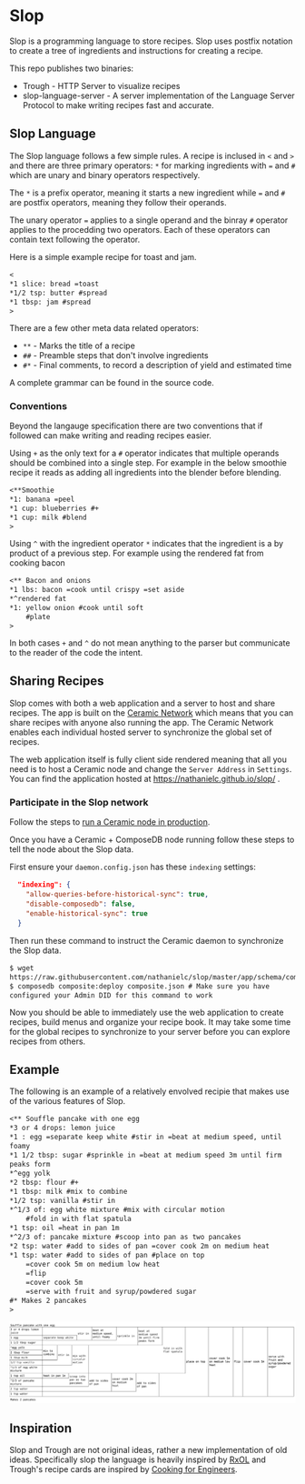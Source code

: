 # Slop

Slop is a programming language to store recipes.
Slop uses postfix notation to create a tree of ingredients and instructions for creating a recipe.

This repo publishes two binaries:

* Trough - HTTP Server to visualize recipes
* slop-language-server - A server implementation of the Language Server Protocol to make writing recipes fast and accurate.

## Slop Language

The Slop language follows a few simple rules.
A recipe is inclused in `<` and `>` and there are three primary operators: `*` for marking ingredients with `=` and `#` which are unary and binary operators respectively.

The `*` is a prefix operator, meaning it starts a new ingredient while `=` and `#` are postfix operators, meaning they follow their operands.

The unary operator `=` applies to a single operand and the binray `#` operator applies to the procedding two operators.
Each of these operators can contain text following the operator.

Here is a simple example recipe for toast and jam.

    <
    *1 slice: bread =toast
    *1/2 tsp: butter #spread
    *1 tbsp: jam #spread
    >

There are a few other meta data related operators:

* `**` - Marks the title of a recipe
* `##` - Preamble steps that don't involve ingredients
* `#*` - Final comments, to record a description of yield and estimated time

A complete grammar can be found in the source code.


### Conventions

Beyond the langauge specification there are two conventions that if followed can make writing and reading recipes easier.

Using `+` as the only text for a `#` operator indicates that multiple operands should be combined into a single step.
For example in the below smoothie recipe it reads as adding all ingredients into the blender before blending.

    <**Smoothie
    *1: banana =peel
    *1 cup: blueberries #+
    *1 cup: milk #blend
    >


Using `^` with the ingredient operator `*` indicates that the ingredient is a by product of a previous step.
For example using the rendered fat from cooking bacon

    <** Bacon and onions
    *1 lbs: bacon =cook until crispy =set aside
    *^rendered fat
    *1: yellow onion #cook until soft
        #plate
    >

In both cases `+` and `^` do not mean anything to the parser but communicate to the reader of the code the intent.

## Sharing Recipes

Slop comes with both a web application and a server to host and share recipes.
The app is built on the [Ceramic Network](https://ceramic.network/) which means that you can share recipes with anyone also running the app.
The Ceramic Network enables each individual hosted server to synchronize the global set of recipes.

The web application itself is fully client side rendered meaning that all you need is to host a Ceramic node and change the `Server Address` in `Settings`.
You can find the application hosted at https://nathanielc.github.io/slop/ .

### Participate in the Slop network

Follow the steps to [run a Ceramic node in production](https://developers.ceramic.network/run/nodes/nodes/).

Once you have a Ceramic + ComposeDB node running follow these steps to tell the node about the Slop data.

First ensure your `daemon.config.json` has these `indexing` settings:

```json
  "indexing": {
    "allow-queries-before-historical-sync": true,
    "disable-composedb": false,
    "enable-historical-sync": true
  }
```


Then run these command to instruct the Ceramic daemon to synchronize the Slop data.

    $ wget https://raw.githubusercontent.com/nathanielc/slop/master/app/schema/composite.json
    $ composedb composite:deploy composite.json # Make sure you have configured your Admin DID for this command to work


Now you should be able to immediately use the web application to create recipes, build menus and organize your recipe book.
It may take some time for the global recipes to synchronize to your server before you can explore recipes from others.

## Example

The following is an example of a relatively envolved recipie that makes use of the various features of Slop.

    <** Souffle pancake with one egg
    *3 or 4 drops: lemon juice
    *1 : egg =separate keep white #stir in =beat at medium speed, until foamy
    *1 1/2 tbsp: sugar #sprinkle in =beat at medium speed 3m until firm peaks form
    *^egg yolk
    *2 tbsp: flour #+
    *1 tbsp: milk #mix to combine
    *1/2 tsp: vanilla #stir in
    *^1/3 of: egg white mixture #mix with circular motion
        #fold in with flat spatula
    *1 tsp: oil =heat in pan 1m
    *^2/3 of: pancake mixture #scoop into pan as two pancakes
    *2 tsp: water #add to sides of pan =cover cook 2m on medium heat
    *1 tsp: water #add to sides of pan #place on top
        =cover cook 5m on medium low heat
        =flip
        =cover cook 5m
        =serve with fruit and syrup/powdered sugar
    #* Makes 2 pancakes
    >



![Souffle Pancake Recipe Card](./souffle_pancake.svg)

## Inspiration

Slop and Trough are not original ideas, rather a new implementation of old ideas.
Specifically slop the language is heavily inspired by [RxOL](https://web.archive.org/web/20021105191447/http://anthus.com/Recipes/CompCook.html) and Trough's recipe cards are inspired by [Cooking for Engineers](http://www.cookingforengineers.com/).


